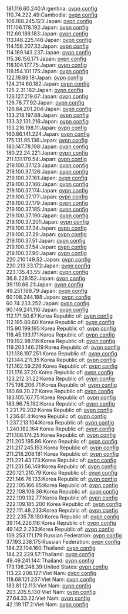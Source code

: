 181.116.60.240:Argentina: [ovpn config](vpn/181_116_60_240.ovpn)  
110.74.222.49:Cambodia: [ovpn config](vpn/110_74_222_49.ovpn)  
106.168.245.123:Japan: [ovpn config](vpn/106_168_245_123.ovpn)  
111.106.178.192:Japan: [ovpn config](vpn/111_106_178_192.ovpn)  
112.69.189.183:Japan: [ovpn config](vpn/112_69_189_183.ovpn)  
113.148.225.146:Japan: [ovpn config](vpn/113_148_225_146.ovpn)  
114.158.207.32:Japan: [ovpn config](vpn/114_158_207_32.ovpn)  
114.189.143.237:Japan: [ovpn config](vpn/114_189_143_237.ovpn)  
115.36.156.171:Japan: [ovpn config](vpn/115_36_156_171.ovpn)  
118.104.177.75:Japan: [ovpn config](vpn/118_104_177_75.ovpn)  
118.154.101.175:Japan: [ovpn config](vpn/118_154_101_175.ovpn)  
122.19.89.18:Japan: [ovpn config](vpn/122_19_89_18.ovpn)  
124.214.60.182:Japan: [ovpn config](vpn/124_214_60_182.ovpn)  
125.2.31.162:Japan: [ovpn config](vpn/125_2_31_162.ovpn)  
126.127.219.67:Japan: [ovpn config](vpn/126_127_219_67.ovpn)  
126.76.77.92:Japan: [ovpn config](vpn/126_76_77_92.ovpn)  
126.84.201.204:Japan: [ovpn config](vpn/126_84_201_204.ovpn)  
133.218.197.88:Japan: [ovpn config](vpn/133_218_197_88.ovpn)  
133.32.131.216:Japan: [ovpn config](vpn/133_32_131_216.ovpn)  
153.216.198.11:Japan: [ovpn config](vpn/153_216_198_11.ovpn)  
160.86.141.224:Japan: [ovpn config](vpn/160_86_141_224.ovpn)  
175.131.95.136:Japan: [ovpn config](vpn/175_131_95_136.ovpn)  
180.147.78.198:Japan: [ovpn config](vpn/180_147_78_198.ovpn)  
180.22.24.221:Japan: [ovpn config](vpn/180_22_24_221.ovpn)  
211.131.179.54:Japan: [ovpn config](vpn/211_131_179_54.ovpn)  
219.100.37.123:Japan: [ovpn config](vpn/219_100_37_123.ovpn)  
219.100.37.126:Japan: [ovpn config](vpn/219_100_37_126.ovpn)  
219.100.37.161:Japan: [ovpn config](vpn/219_100_37_161.ovpn)  
219.100.37.166:Japan: [ovpn config](vpn/219_100_37_166.ovpn)  
219.100.37.174:Japan: [ovpn config](vpn/219_100_37_174.ovpn)  
219.100.37.177:Japan: [ovpn config](vpn/219_100_37_177.ovpn)  
219.100.37.179:Japan: [ovpn config](vpn/219_100_37_179.ovpn)  
219.100.37.185:Japan: [ovpn config](vpn/219_100_37_185.ovpn)  
219.100.37.190:Japan: [ovpn config](vpn/219_100_37_190.ovpn)  
219.100.37.201:Japan: [ovpn config](vpn/219_100_37_201.ovpn)  
219.100.37.24:Japan: [ovpn config](vpn/219_100_37_24.ovpn)  
219.100.37.29:Japan: [ovpn config](vpn/219_100_37_29.ovpn)  
219.100.37.51:Japan: [ovpn config](vpn/219_100_37_51.ovpn)  
219.100.37.54:Japan: [ovpn config](vpn/219_100_37_54.ovpn)  
219.100.37.90:Japan: [ovpn config](vpn/219_100_37_90.ovpn)  
220.210.149.52:Japan: [ovpn config](vpn/220_210_149_52.ovpn)  
220.213.33.172:Japan: [ovpn config](vpn/220_213_33_172.ovpn)  
223.135.43.55:Japan: [ovpn config](vpn/223_135_43_55.ovpn)  
36.8.229.152:Japan: [ovpn config](vpn/36_8_229_152.ovpn)  
39.110.66.21:Japan: [ovpn config](vpn/39_110_66_21.ovpn)  
49.251.169.79:Japan: [ovpn config](vpn/49_251_169_79.ovpn)  
60.108.244.188:Japan: [ovpn config](vpn/60_108_244_188.ovpn)  
60.74.233.252:Japan: [ovpn config](vpn/60_74_233_252.ovpn)  
90.149.241.116:Japan: [ovpn config](vpn/90_149_241_116.ovpn)  
112.171.50.67:Korea Republic of: [ovpn config](vpn/112_171_50_67.ovpn)  
112.185.80.60:Korea Republic of: [ovpn config](vpn/112_185_80_60.ovpn)  
115.90.199.195:Korea Republic of: [ovpn config](vpn/115_90_199_195.ovpn)  
118.45.193.171:Korea Republic of: [ovpn config](vpn/118_45_193_171.ovpn)  
119.192.98.116:Korea Republic of: [ovpn config](vpn/119_192_98_116.ovpn)  
119.203.146.219:Korea Republic of: [ovpn config](vpn/119_203_146_219.ovpn)  
121.136.197.251:Korea Republic of: [ovpn config](vpn/121_136_197_251.ovpn)  
121.144.211.35:Korea Republic of: [ovpn config](vpn/121_144_211_35.ovpn)  
121.162.59.226:Korea Republic of: [ovpn config](vpn/121_162_59_226.ovpn)  
121.176.37.20:Korea Republic of: [ovpn config](vpn/121_176_37_20.ovpn)  
123.212.31.22:Korea Republic of: [ovpn config](vpn/123_212_31_22.ovpn)  
175.198.206.71:Korea Republic of: [ovpn config](vpn/175_198_206_71.ovpn)  
180.69.20.27:Korea Republic of: [ovpn config](vpn/180_69_20_27.ovpn)  
183.105.167.75:Korea Republic of: [ovpn config](vpn/183_105_167_75.ovpn)  
183.96.75.192:Korea Republic of: [ovpn config](vpn/183_96_75_192.ovpn)  
1.231.79.202:Korea Republic of: [ovpn config](vpn/1_231_79_202.ovpn)  
1.236.61.4:Korea Republic of: [ovpn config](vpn/1_236_61_4.ovpn)  
1.237.213.104:Korea Republic of: [ovpn config](vpn/1_237_213_104.ovpn)  
1.240.182.164:Korea Republic of: [ovpn config](vpn/1_240_182_164.ovpn)  
211.108.174.25:Korea Republic of: [ovpn config](vpn/211_108_174_25.ovpn)  
211.205.195.86:Korea Republic of: [ovpn config](vpn/211_205_195_86.ovpn)  
211.217.245.153:Korea Republic of: [ovpn config](vpn/211_217_245_153.ovpn)  
211.218.208.181:Korea Republic of: [ovpn config](vpn/211_218_208_181.ovpn)  
211.221.43.173:Korea Republic of: [ovpn config](vpn/211_221_43_173.ovpn)  
211.231.56.149:Korea Republic of: [ovpn config](vpn/211_231_56_149.ovpn)  
220.121.210.79:Korea Republic of: [ovpn config](vpn/220_121_210_79.ovpn)  
221.146.76.133:Korea Republic of: [ovpn config](vpn/221_146_76_133.ovpn)  
222.105.166.65:Korea Republic of: [ovpn config](vpn/222_105_166_65.ovpn)  
222.108.106.36:Korea Republic of: [ovpn config](vpn/222_108_106_36.ovpn)  
222.109.132.77:Korea Republic of: [ovpn config](vpn/222_109_132_77.ovpn)  
222.109.185.200:Korea Republic of: [ovpn config](vpn/222_109_185_200.ovpn)  
222.111.48.233:Korea Republic of: [ovpn config](vpn/222_111_48_233.ovpn)  
222.235.78.180:Korea Republic of: [ovpn config](vpn/222_235_78_180.ovpn)  
39.114.226.116:Korea Republic of: [ovpn config](vpn/39_114_226_116.ovpn)  
49.142.2.233:Korea Republic of: [ovpn config](vpn/49_142_2_233.ovpn)  
159.253.171.179:Russian Federation: [ovpn config](vpn/159_253_171_179.ovpn)  
37.193.238.175:Russian Federation: [ovpn config](vpn/37_193_238_175.ovpn)  
184.22.104.160:Thailand: [ovpn config](vpn/184_22_104_160.ovpn)  
184.22.229.57:Thailand: [ovpn config](vpn/184_22_229_57.ovpn)  
49.49.241.144:Thailand: [ovpn config](vpn/49_49_241_144.ovpn)  
173.198.248.39:United States: [ovpn config](vpn/173_198_248_39.ovpn)  
113.22.206.127:Viet Nam: [ovpn config](vpn/113_22_206_127.ovpn)  
118.68.121.237:Viet Nam: [ovpn config](vpn/118_68_121_237.ovpn)  
183.81.12.113:Viet Nam: [ovpn config](vpn/183_81_12_113.ovpn)  
203.205.5.130:Viet Nam: [ovpn config](vpn/203_205_5_130.ovpn)  
27.64.33.22:Viet Nam: [ovpn config](vpn/27_64_33_22.ovpn)  
42.119.117.2:Viet Nam: [ovpn config](vpn/42_119_117_2.ovpn)  
